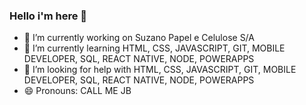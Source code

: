 ### Hello i'm here 👋


- 🔭 I’m currently working on Suzano Papel e Celulose S/A
- 🌱 I’m currently learning HTML, CSS, JAVASCRIPT, GIT, MOBILE DEVELOPER, SQL, REACT NATIVE, NODE, POWERAPPS
- 🤔 I’m looking for help with HTML, CSS, JAVASCRIPT, GIT, MOBILE DEVELOPER, SQL, REACT NATIVE, NODE, POWERAPPS
- 😄 Pronouns: CALL ME JB

